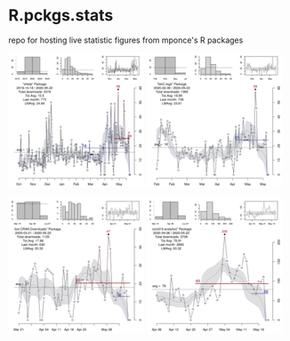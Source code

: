 # R.pckgs.stats
repo for hosting live statistic figures from mponce's R packages


<p>
  <img src="DWNLDS_ehelp.png" width="48.5%" />
  <img src="DWNLDS_bioC.logs.png" width="48.5%" />
</p>

<p>
  <img src="DWNLDS_Visualize.CRAN.Downloads.png" width="48.5%" />
  <img src="DWNLDS_covid19.analytics.png" width="48.5%" />
</p>
